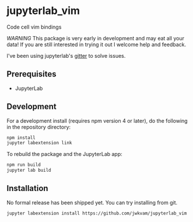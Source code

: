 # jupyterlab_vim

Code cell vim bindings

*WARNING* This package is very early in development and may eat all your data!
If you are still interested in trying it out I welcome help and feedback.

I've been using jupyterlab's [gitter](https://gitter.im/jupyterlab/jupyterlab) to solve issues.

## Prerequisites

* JupyterLab

## Development

For a development install (requires npm version 4 or later), do the following in the repository directory:

```bash
npm install
jupyter labextension link
```

To rebuild the package and the JupyterLab app:

```bash
npm run build
jupyter lab build
```

## Installation

No formal release has been shipped yet.
You can try installing from git.

```bash
jupyter labextension install https://github.com/jwkvam/jupyterlab_vim
```

